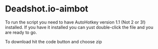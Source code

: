 # Deadshot.io-aimbot
To run the script you need to have AutoHotkey version 1.1 (Not 2 or 3!) installed.
If you have it installed you can yust double-click the file and you are ready to go.



To download hit the code button and choose zip
